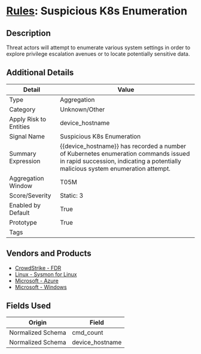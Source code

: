# [Rules](README.md): Suspicious K8s Enumeration

## Description
Threat actors will attempt to enumerate various system settings in order to explore privilege escalation avenues or to locate potentially sensitive data.

## Additional Details
|Detail|Value|
|----|----|
|Type|Aggregation|
|Category|Unknown/Other|
|Apply Risk to Entities|device_hostname|
|Signal Name|Suspicious K8s Enumeration|
|Summary Expression|{{device_hostname}} has recorded a number of Kubernetes enumeration commands issued in rapid succession, indicating a potentially malicious system enumeration attempt.|
|Aggregation Window|T05M|
|Score/Severity|Static: 3|
|Enabled by Default|True|
|Prototype|True|
|Tags||
## Vendors and Products
- [CrowdStrike - FDR](../products/569a3a44-c29f-492e-bcf4-5dc04e2ab0f3.md)
- [Linux - Sysmon for Linux](../products/b238758d-ade8-41d2-b32d-c99159e9fd74.md)
- [Microsoft - Azure](../products/a1225af5-e778-4068-a9a2-47da93d1ff24.md)
- [Microsoft - Windows](../products/1ff7546c-cb36-4a24-87f7-89d2cecc5761.md)


## Fields Used

|Origin|Field|
|----|----|
|Normalized Schema|cmd_count|
|Normalized Schema|device_hostname|


